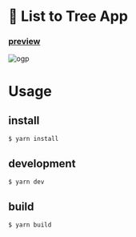 # 🌲 List to Tree App
### [preview](https://vue3-directory-app.vercel.app/ "")
![ogp](https://kt-media.blog/wp-content/uploads/2023/02/ogp.jpg)

# Usage

## install 
```
$ yarn install
```

## development
```
$ yarn dev
```
## build
```
$ yarn build
```
